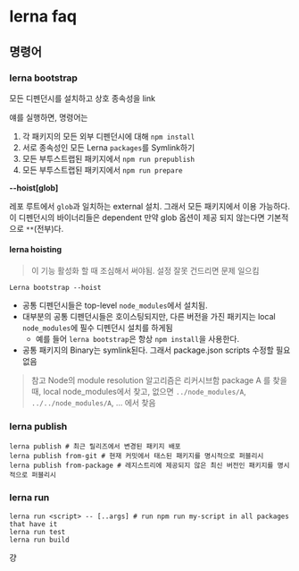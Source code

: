 # lerna faq

## 명령어

### lerna bootstrap

모든 디펜던시를 설치하고 상호 종속성을 link

얘를 실행하면, 명령어는

1. 각 패키지의 모든 외부 디펜던시에 대해 `npm install`
2. 서로 종속성인 모든 Lerna `packages`를 Symlink하기
3. 모든 부투스트랩된 패키지에서 `npm run prepublish`
4. 모든 부투스트랩된 패키지에서 `npm run prepare`

**--hoist[glob]**

레포 루트에서 `glob`과 일치하는 external 설치. 그래서 모든 패키지에서 이용 가능하다. 이 디펜던시의 바이너리들은 dependent 만약 glob 옵션이 제공 되지 않는다면 기본적으로 `**`(전부)다.

#### lerna hoisting

> 이 기능 활성화 할 때 조심해서 써야됨. 설정 잘못 건드리면 문제 일으킴

```
Lerna bootstrap --hoist
```

- 공통 디펜던시들은 top-level `node_modules`에서 설치됨.
- 대부분의 공통 디펜던시들은 호이스팅되지만, 다른 버전을 가진 패키지는 local `node_modules`에 필수 디펜던시 설치를 하게됨
  - 예를 들어 `lerna bootstrap`은 항상 `npm install`을 사용한다.
- 공통 패키지의 Binary는 symlink된다. 그래서 package.json scripts 수정할 필요 없음

> 참고
> Node의 module resolution 알고리즘은 리커시브함
> package A 를 찾을 때, local node_modules에서 찾고, 없으면 `../node_modules/A`, `../../node_modules/A`, ... 에서 찾음

### lerna publish

```
lerna publish # 최근 릴리즈에서 변경된 패키지 배포
lerna publish from-git # 현재 커밋에서 태스된 패키지를 명시적으로 퍼블리시
lerna publish from-package # 레지스트리에 제공되지 않은 최신 버전인 패키지를 명시적으로 퍼블리시
```

### lerna run

```
lerna run <script> -- [..args] # run npm run my-script in all packages that have it
lerna run test
lerna run build
```

걍 <script> 에 명령어 넣으면 각 패키지에서 해당 명령어 들고 있으면 다돌림

### lerna add

현재 러나 repo에 dependency로 패키지 추가

_options_

- --dev: devdependencies로 추가

## lerna.json

lerna.json의 패키지 설정은 package.json을 포함하고 있는 디렉토리와 일치하는 glob 리스트에 있다.

`command.bootstrap.npmClientArgs`: `lerna bootstrap` 명령어가 실행되는 동안 `npm i`로 직접 인자로 전달되는 스트링 배열
